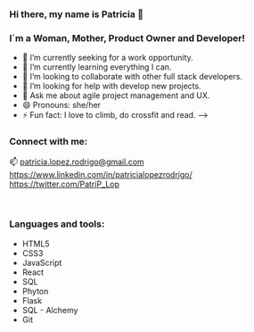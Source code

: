 ### Hi there, my name is Patricia 👋

### I´m a Woman, Mother, Product Owner and Developer!

- 🔭 I’m currently seeking for a work opportunity.
- 🌱 I’m currently learning everything I can.
- 👯 I’m looking to collaborate with other full stack developers.
- 🤔 I’m looking for help with develop new projects.
- 💬 Ask me about agile project management and UX.
- 😄 Pronouns: she/her
- ⚡ Fun fact: I love to climb, do crossfit and read.
-->

### Connect with me:
 📫 patricia.lopez.rodrigo@gmail.com
    https://www.linkedin.com/in/patricialopezrodrigo/
    https://twitter.com/PatriP_Lop

<br />

### Languages and tools:
- HTML5
- CSS3
- JavaScript
- React
- SQL
- Phyton
- Flask
- SQL - Alchemy
- Git
